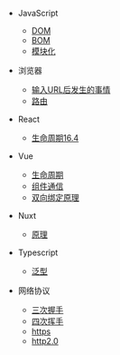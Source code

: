 - JavaScript
  - [DOM](./javascript/dom.md)
  - [BOM](./javascript/bom.md)
  - [模块化](./javascript/module.md)

- 浏览器
  - [输入URL后发生的事情](./browse/urlTo.md)
  - [路由](./browse/router.md)
- React
  - [生命周期16.4](./react/lifecycle.md)
- Vue
  - [生命周期](./vue/lifecycle.md)
  - [组件通信](./vue/lifecycle.md)
  - [双向绑定原理](./vue/lifecycle.md)
- Nuxt
  - [原理](./typescript/generics.md)
- Typescript
  - [泛型](./typescript/generics.md)
- 网络协议
  - [三次握手](./typescript/handshake.md)
  - [四次挥手](./typescript/handshake.md)
  - [https](./typescript/handshake.md)
  - [http2.0](./typescript/handshake.md)
